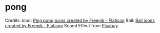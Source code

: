 # pong

Credits:
Icon: <a href="https://www.flaticon.com/free-icons/ping-pong" title="ping pong icons">Ping pong icons created by Freepik - Flaticon</a>
Ball: <a href="https://www.flaticon.com/free-icons/ball" title="ball icons">Ball icons created by Freepik - Flaticon</a>
Sound Effect from <a href="https://pixabay.com/sound-effects/?utm_source=link-attribution&amp;utm_medium=referral&amp;utm_campaign=music&amp;utm_content=101479">Pixabay</a>
